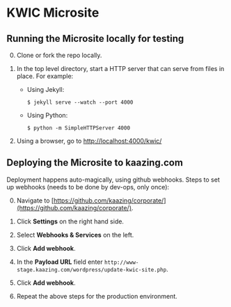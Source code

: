 # KWIC Microsite

## Running the Microsite locally for testing

0. Clone or fork the repo locally.

0. In the top level directory, start a HTTP server that can serve from files in place. For example:
    * Using Jekyll:

        `$ jekyll serve --watch --port 4000`

    * Using Python:

        `$ python -m SimpleHTTPServer 4000`

0. Using a browser, go to [http://localhost:4000/kwic/](http://localhost:4000/kwic/)

## Deploying the Microsite to kaazing.com

Deployment happens auto-magically, using github webhooks.
Steps to set up webhooks (needs to be done by dev-ops, only once):

0. Navigate to [https://github.com/kaazing/corporate/](https://github.com/kaazing/corporate/).

0. Click **Settings** on the right hand side.

0. Select **Webhooks & Services** on the left.

0. Click **Add webhook**.

0. In the **Payload URL** field enter `http://www-stage.kaazing.com/wordpress/update-kwic-site.php`.

0. Click **Add webhook**.

0. Repeat the above steps for the production environment.
